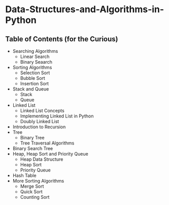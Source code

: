 # Data-Structures-and-Algorithms-in-Python

## Table of Contents (for the Curious)

* Searching Algorithms
    * Linear Search
    * Binary Seaarch
* Sorting Algorithms
    * Selection Sort
    * Bubble Sort
    * Insertion Sort
* Stack and Queue
    * Stack
    * Queue
* Linked List
    * Linked List Concepts
    * Implementing Linked List in Python
    * Doubly Linked List
* Introduction to Recursion
* Tree
    * Binary Tree
    * Tree Traversal Algorithms
* Binary Search Tree
* Heap, Heap Sort and Priority Queue
    * Heap Data Structure
    * Heap Sort
    * Priority Queue
* Hash Table
* More Sorting Algorithms
    * Merge Sort
    * Quick Sort
    * Counting Sort
